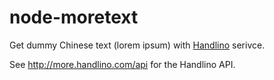 
node-moretext
=============

Get dummy Chinese text (lorem ipsum) with [Handlino][] serivce.

[Handlino]: http://more.handlino.com/

See <http://more.handlino.com/api> for the Handlino API.

